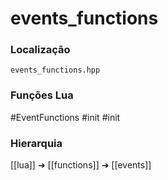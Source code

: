 # events_functions

### Localização
`events_functions.hpp`

### Funções Lua
#EventFunctions
#init
#init

### Hierarquia
[[lua]] ➔ [[functions]] ➔ [[events]]
